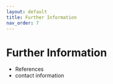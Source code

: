 ```yaml
---
layout: default
title: Further Information
nav_order: 7
---
```


# Further Information

- References
- contact information
